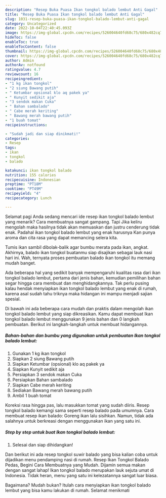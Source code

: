 ```yaml
---
description: "Resep Buka Puasa Ikan tongkol balado lembut Anti Gagal"
title: "Resep Buka Puasa Ikan tongkol balado lembut Anti Gagal"
slug: 1031-resep-buka-puasa-ikan-tongkol-balado-lembut-anti-gagal
category: Uncategorized
date: 2022-10-04T22:40:45.093Z
image: https://img-global.cpcdn.com/recipes/526004640fd68c75/680x482cq70/ikan-tongkol-balado-lembut-foto-resep-utama.jpg
hideToc: false
enableToc: true
enableTocContent: false
thumbnail: https://img-global.cpcdn.com/recipes/526004640fd68c75/680x482cq70/ikan-tongkol-balado-lembut-foto-resep-utama.jpg
cover: https://img-global.cpcdn.com/recipes/526004640fd68c75/680x482cq70/ikan-tongkol-balado-lembut-foto-resep-utama.jpg
author: Admin
authorAv: notfound
ratingvalue: 4.7
reviewcount: 16
recipeingredient:
- "1 kg ikan tongkol"
- "2 siung Bawang putih"
- " Ketumbar opsional klo aq pakek ya"
- " Kunyit sedikit aja"
- "3 sendok makan Cuka"
- " Bahan sambalado"
- " Cabe merah keriting"
- " Bawang merah bawang putih"
- "1 buah tomat"
recipeinstructions:

- "Sudah jadi dan siap dinikmati!"
categories:
- Resep
tags:
- ikan
- tongkol
- balado

katakunci: ikan tongkol balado 
nutrition: 155 calories
recipecuisine: Indonesian
preptime: "PT18M"
cooktime: "PT49M"
recipeyield: "4"
recipecategory: Lunch

---
```



Selamat pagi Anda sedang mencari ide resep ikan tongkol balado lembut yang menarik? Cara membuatnya sangat gampang. Tapi Jika keliru mengolah maka hasilnya tidak akan memuaskan dan justru cenderung tidak enak. Padahal ikan tongkol balado lembut yang enak harusnya Kan punya aroma dan cita rasa yang dapat memancing selera kita.


Tumis ikan sambil dibolak-balik agar bumbu merata pada ikan, angkat. Akhirnya, balado ikan tongkol buatanmu siap disajikan sebagai lauk nasi hari ini. Wah, ternyata proses pembuatan balado ikan tongkol itu memang mudah banget.

Ada beberapa hal yang sedikit banyak mempengaruhi kualitas rasa dari ikan tongkol balado lembut, pertama dari jenis bahan, kemudian pemilihan bahan segar hingga cara membuat dan menghidangkannya. Tak perlu pusing kalau hendak menyiapkan ikan tongkol balado lembut yang enak di rumah, karena asal sudah tahu triknya maka hidangan ini mampu menjadi sajian spesial.


Di bawah ini ada beberapa cara mudah dan praktis dalam mengolah ikan tongkol balado lembut yang siap dikreasikan. Kamu dapat membuat Ikan tongkol balado lembut menggunakan 9 jenis bahan dan 0 langkah pembuatan. Berikut ini langkah-langkah untuk membuat hidangannya.

<!--inarticleads1-->

##### Bahan-bahan dan bumbu yang digunakan untuk pembuatan Ikan tongkol balado lembut:

1. Gunakan 1 kg ikan tongkol
1. Siapkan 2 siung Bawang putih
1. Siapkan  Ketumbar (opsional) klo aq pakek ya
1. Siapkan  Kunyit sedikit aja
1. Persiapkan 3 sendok makan Cuka
1. Persiapkan  Bahan sambalado
1. Siapkan  Cabe merah keriting
1. Sediakan  Bawang merah bawang putih
1. Ambil 1 buah tomat


Koreksi rasa hingga pas, lalu masukkan tomat yang sudah diiris. Resep tongkol balado kemangi sama seperti resep balado pada umumnya. Cara membuat resep ikan balado: Goreng ikan lalu sisihkan. Namun, tidak ada salahnya untuk berkreasi dengan menggunakan ikan yang satu ini. 

<!--inarticleads2-->

##### Step by step untuk buat Ikan tongkol balado lembut:


1. Selesai dan siap dihidangkan!

Dan berikut ini ada resep tongkol suwir balado yang bisa kalian coba untuk dijadikan menu pendamping nasi di rumah. Resep Ikan Tongkol Balado Pedas, Begini Cara Membuatnya yang Mudah. Dijamin semua makan dengan sangat lahap! Ikan tongkol balado merupakan lauk sejuta umat di Indonesia. Tidak heran, menu yang satu ini kelezatannya sangat luar biasa. 

Bagaimana? Mudah bukan? Itulah cara menyiapkan ikan tongkol balado lembut yang bisa kamu lakukan di rumah. Selamat menikmati
